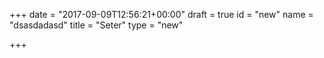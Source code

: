 +++
date = "2017-09-09T12:56:21+00:00"
draft = true
id = "new"
name = "dsasdadasd"
title = "Seter"
type = "new"

+++
